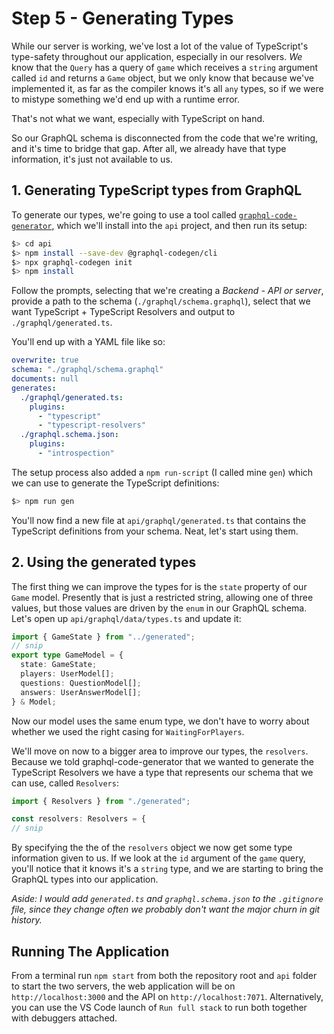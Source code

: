 # Step 5 - Generating Types

While our server is working, we've lost a lot of the value of TypeScript's type-safety throughout our application, especially in our resolvers. _We_ know that the `Query` has a query of `game` which receives a `string` argument called `id` and returns a `Game` object, but we only know that because we've implemented it, as far as the compiler knows it's all `any` types, so if we were to mistype something we'd end up with a runtime error.

That's not what we want, especially with TypeScript on hand.

So our GraphQL schema is disconnected from the code that we're writing, and it's time to bridge that gap. After all, we already have that type information, it's just not available to us.

## 1. Generating TypeScript types from GraphQL

To generate our types, we're going to use a tool called [`graphql-code-generator`](https://graphql-code-generator.com/), which we'll install into the `api` project, and then run its setup:

```bash
$> cd api
$> npm install --save-dev @graphql-codegen/cli
$> npx graphql-codegen init
$> npm install
```

Follow the prompts, selecting that we're creating a _Backend - API or server_, provide a path to the schema (`./graphql/schema.graphql`), select that we want TypeScript + TypeScript Resolvers and output to `./graphql/generated.ts`.

You'll end up with a YAML file like so:

```yml
overwrite: true
schema: "./graphql/schema.graphql"
documents: null
generates:
  ./graphql/generated.ts:
    plugins:
      - "typescript"
      - "typescript-resolvers"
  ./graphql.schema.json:
    plugins:
      - "introspection"
```

The setup process also added a `npm run-script` (I called mine `gen`) which we can use to generate the TypeScript definitions:

```bash
$> npm run gen
```

You'll now find a new file at `api/graphql/generated.ts` that contains the TypeScript definitions from your schema. Neat, let's start using them.

## 2. Using the generated types

The first thing we can improve the types for is the `state` property of our `Game` model. Presently that is just a restricted string, allowing one of three values, but those values are driven by the `enum` in our GraphQL schema. Let's open up `api/graphql/data/types.ts` and update it:

```typescript
import { GameState } from "../generated";
// snip
export type GameModel = {
  state: GameState;
  players: UserModel[];
  questions: QuestionModel[];
  answers: UserAnswerModel[];
} & Model;
```

Now our model uses the same enum type, we don't have to worry about whether we used the right casing for `WaitingForPlayers`.

We'll move on now to a bigger area to improve our types, the `resolvers`. Because we told graphql-code-generator that we wanted to generate the TypeScript Resolvers we have a type that represents our schema that we can use, called `Resolvers`:

```typescript
import { Resolvers } from "./generated";

const resolvers: Resolvers = {
// snip
```

By specifying the the of the `resolvers` object we now get some type information given to us. If we look at the `id` argument of the `game` query, you'll notice that it knows it's a `string` type, and we are starting to bring the GraphQL types into our application.

_Aside: I would add `generated.ts` and `graphql.schema.json` to the `.gitignore` file, since they change often we probably don't want the major churn in git history._

## Running The Application

From a terminal run `npm start` from both the repository root and `api` folder to start the two servers, the web application will be on `http://localhost:3000` and the API on `http://localhost:7071`. Alternatively, you can use the VS Code launch of `Run full stack` to run both together with debuggers attached.
